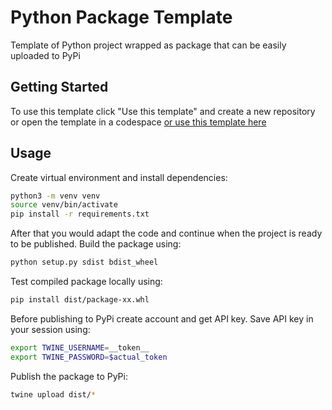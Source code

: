 # Python Package Template
Template of Python project wrapped as package that can be easily uploaded to PyPi

## Getting Started
To use this template click "Use this template" and create a new repository or open the template in a codespace [or use this template here](https://github.com/new?template_name=python-package-template&template_owner=mldxo)

## Usage
Create virtual environment and install dependencies:
```bash
python3 -m venv venv
source venv/bin/activate
pip install -r requirements.txt
```

After that you would adapt the code and continue when the project is ready to be published. Build the package using:
```bash
python setup.py sdist bdist_wheel
```

Test compiled package locally using:
```bash
pip install dist/package-xx.whl
```

Before publishing to PyPi create account and get API key.
Save API key in your session using:
```bash
export TWINE_USERNAME=__token__
export TWINE_PASSWORD=$actual_token
```

Publish the package to PyPi:
```bash
twine upload dist/*
```
